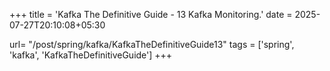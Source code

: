 +++
title = 'Kafka The Definitive Guide - 13 Kafka Monitoring.'
date = 2025-07-27T20:10:08+05:30

url= "/post/spring/kafka/KafkaTheDefinitiveGuide13"
tags = ['spring', 'kafka', 'KafkaTheDefinitiveGuide']
+++

